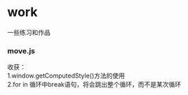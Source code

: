 # work
一些练习和作品
### move.js
收获：  
    1.window.getComputedStyle()方法的使用  
    2.for in 循环中break语句，将会跳出整个循环，而不是某次循环   
    
